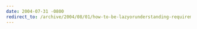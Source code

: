 ```yaml
---
date: 2004-07-31 -0800
redirect_to: /archive/2004/08/01/how-to-be-lazyorunderstanding-requirements.aspx/
---
```

